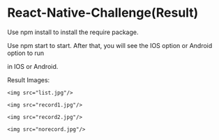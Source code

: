 # React-Native-Challenge(Result)

Use npm install to install the require package.

Use npm start to start. After that, you will see the IOS option or Android option to run

in IOS or Android.

Result Images:

`<img src="list.jpg"/>`

`<img src="record1.jpg"/>`

`<img src="record2.jpg"/>`

`<img src="norecord.jpg"/>`
